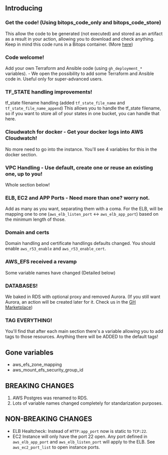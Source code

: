 
## Introducing 

### Get the code! (Using bitops_code_only and bitops_code_store)
This allow the code to be generated (not executed) and stored as an artifact as a result in your action, allowing you to download and check anything. Keep in mind this code runs in a Bitops container. (More [here](http://bitops.sh))

### Code welcome! 
Add your own Terraform and Ansible oode (using `gh_deployment_*` variables). - We open the possibility to add some Terraform and Ansible code in. Useful only for super-advanced users. 

### TF_STATE handling improvements!
tf_state filename handling (added `tf_state_file_name` and `tf_state_file_name_append`) This allows you to handle the tf_state filename, so if you want to store all of your states in one bucket, you can handle that here. 

### Cloudwatch for docker - Get your docker logs into AWS Cloudwatch!
No more need to go into the instance. You'll see 4 variables for this in the docker section.

### VPC Handling - Use default, create one or reuse an existing one, up to you!
Whole section below!

### ELB, EC2 and APP Ports - Need more than one? worry not. 
Add as many as you want, separating them with a coma. For the ELB, will be mapping one to one (`aws_elb_listen_port` <-> `aws_elb_app_port`) based on the minimum length of those.

### Domain and certs 
Domain handling and certificate handlings defaults changed. You should enable `aws_r53_enable` and `aws_r53_enable_cert`.

### AWS_EFS received a revamp
Some variable names have changed (Detailed below)

### DATABASES! 
We baked in RDS with optional proxy and removed Aurora. (If you still want Aurora, an action will be created later for it. Check us in the [GH Marketplace](https://github.com/marketplace?query=bitovi&type=actions&verification=verified_creator))

### TAG EVERYTHING!
You'll find that after each main section there's a variable allowing you to add tags to those resources. Anything there will be ADDED to the default tags!

## Gone variables
- aws_efs_zone_mapping
- aws_mount_efs_security_group_id

## BREAKING CHANGES
1. AWS Postgres was renamed to RDS.
2. Lots of variable names changed completely for standarization purposes. 

## NON-BREAKING CHANGES
- ELB Healtcheck: Instead of `HTTP:app_port` now is static to `TCP:22`.
- EC2 Instance will only have the port 22 open. Any port defined in `aws_elb_app_port` and `aws_elb_listen_port` will apply to the ELB. See `aws_ec2_port_list` to open instance ports. 